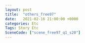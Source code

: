 ```yaml
---
layout: post
title:  "others_free97"
date:   2021-02-16 21:00:00 +0000
categories: Etc
Tags: Story Etc
SceneCode: ["scene_free97_q1_s20"]
---
```

